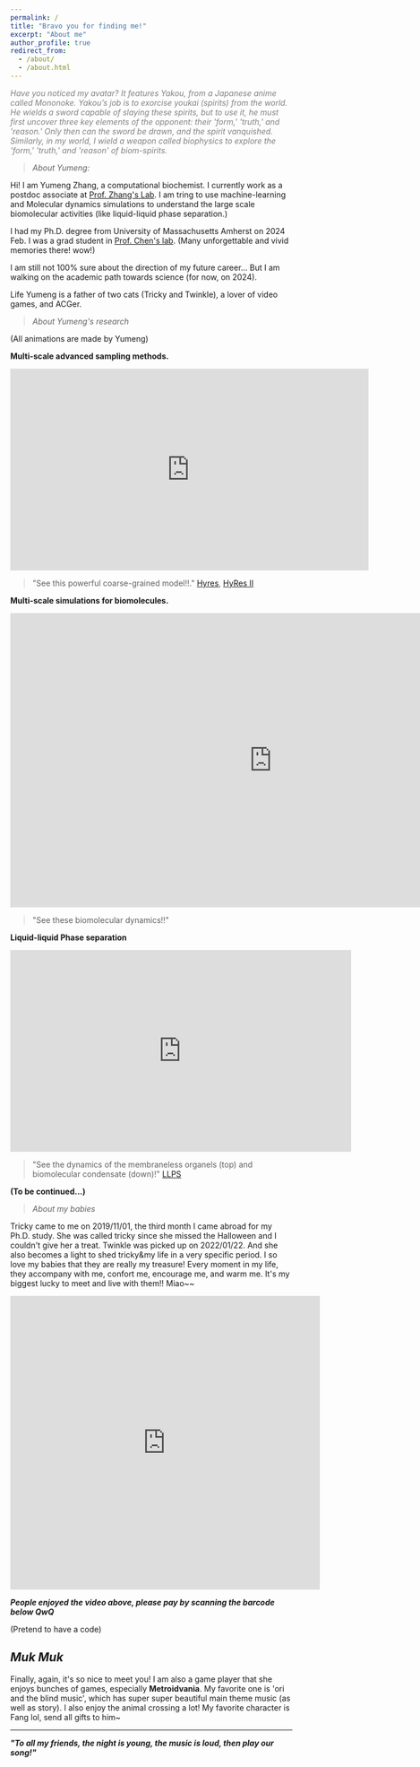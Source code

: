 ```yaml
---
permalink: /
title: "Bravo you for finding me!"
excerpt: "About me"
author_profile: true
redirect_from: 
  - /about/
  - /about.html
---
```


<!--![Annia](../images/annia.png)-->
<p style="color:grey;"><i>Have you noticed my avatar? It features <i>Yakou</i>, from a Japanese anime called <i>Mononoke</i>. Yakou’s job is to exorcise <i>youkai</i> (spirits) from the world. He wields a sword capable of slaying these spirits, but to use it, he must first uncover three key elements of the opponent: their 'form,' 'truth,' and 'reason.' Only then can the sword be drawn, and the spirit vanquished. Similarly, in my world, I wield a weapon called <i>biophysics</i> to explore the 'form,' 'truth,' and 'reason' of <i>biom-spirits</i>.</i></p>


> *About Yumeng:*

Hi! I am Yumeng Zhang, a computational biochemist. I currently work as a postdoc associate at [Prof. Zhang's Lab](https://zhanggroup.mit.edu/). I am tring to use machine-learning and Molecular dynamics simulations to understand the large scale biomolecular activities (like liquid-liquid phase separation.) 

I had my Ph.D. degree from University of Massachusetts Amherst on 2024 Feb. I was a grad student in [Prof. Chen's lab](https://people.chem.umass.edu/jchenlab/). (Many unforgettable and vivid memories there! wow!) 

I am still not 100% sure about the direction of my future career... But I am walking on the academic path towards science (for now, on 2024).

Life Yumeng is a father of two cats (Tricky and Twinkle), a lover of video games, and ACGer. 


> *About Yumeng's research*

(All animations are made by Yumeng)

**Multi-scale advanced sampling methods.**

<iframe width="640" height="360" src="https://www.youtube.com/embed/H8nq5g0VLjI" title="HyRes Coarse-Grained Model" frameborder="0" allow="accelerometer; autoplay; clipboard-write; encrypted-media; gyroscope; picture-in-picture; web-share" referrerpolicy="strict-origin-when-cross-origin" allowfullscreen></iframe>

> "See this powerful coarse-grained model!!." [Hyres](https://pubs.rsc.org/en/content/articlelanding/2017/cp/c7cp06736d), [HyRes II](https://pubs.acs.org/doi/abs/10.1021/acs.jcim.2c00974)

**Multi-scale simulations for biomolecules.**
<iframe width="933" height="525" src="https://www.youtube.com/embed/5FfRIcwVuv8" title="IDP_simulations_HyResII" frameborder="0" allow="accelerometer; autoplay; clipboard-write; encrypted-media; gyroscope; picture-in-picture; web-share" allowfullscreen></iframe>

> "See these biomolecular dynamics!!" 

**Liquid-liquid Phase separation**

<iframe width="609" height="360" src="https://www.youtube.com/embed/pmq-ZX5E7sI" title="LLPS (cell)" frameborder="0" allow="accelerometer; autoplay; clipboard-write; encrypted-media; gyroscope; picture-in-picture; web-share" referrerpolicy="strict-origin-when-cross-origin" allowfullscreen></iframe>


> "See the dynamics of the membraneless organels (top) and biomolecular condensate (down)!" [LLPS](https://pubs.acs.org/doi/full/10.1021/jacs.3c09195)

**(To be continued...)**


> *About my babies*

Tricky came to me on 2019/11/01, the third month I came abroad for my Ph.D. study. She was called tricky since she missed the Halloween and I couldn't give her a treat. Twinkle was picked up on 2022/01/22. And she also becomes a light to shed tricky&my life in a very specific period. I so love my babies that they are really my treasure! Every moment in my life, they accompany with me, confort me, encourage me, and warm me. It's my biggest lucky to meet and live with them!! Miao~~


<iframe width="553" height="524" src="https://www.youtube.com/embed/iHgesAk_Sik" title="Tricky&Twinkle" frameborder="0" allow="accelerometer; autoplay; clipboard-write; encrypted-media; gyroscope; picture-in-picture" allowfullscreen></iframe>

***People enjoyed the video above, please pay by scanning the barcode below QwQ***

(Pretend to have a code)

## *Muk Muk*

Finally, again, it's so nice to meet you! I am also a game player that she enjoys bunches of games, especially **Metroidvania**. My favorite one is 'ori and the blind music', which has super super beautiful main theme music (as well as story). I also enjoy the animal crossing a lot! My favorite character is Fang lol, send all gifts to him~ 

-----------------------------

***"To all my friends, the night is young, the music is loud, then play our song!"***
